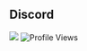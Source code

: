 ## Discord
<a href="https://discord.com/users/578594879681331200"><img src="https://lanyard.cnrad.dev/api/578594879681331200?animatedDecoration=false&hideTag=true&hideSpotify=true&hideDiscrim=true&showDisplayName=true&hideDecoration=true&hideBadges=true&theme=light&idleMessage=discord.gg%2Fisrail" /></a>
![Profile Views](https://komarev.com/ghpvc/?username=duckevils&repo=vanity-url-sniper-fast&color=blue)
